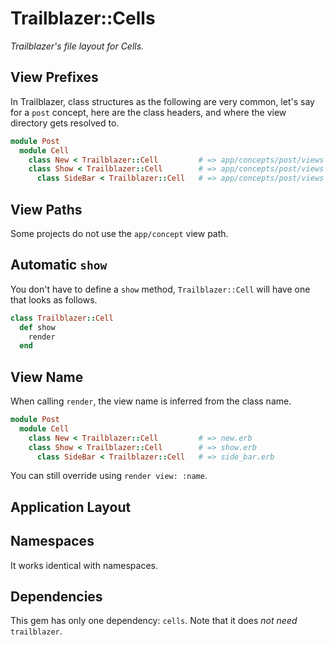 # Trailblazer::Cells

_Trailblazer's file layout for Cells._

## View Prefixes

In Trailblazer, class structures as the following are very common, let's say for a `post` concept, here are the class headers, and where the view directory gets resolved to.

```ruby
module Post
  module Cell
    class New < Trailblazer::Cell         # => app/concepts/post/views
    class Show < Trailblazer::Cell        # => app/concepts/post/views
      class SideBar < Trailblazer::Cell   # => app/concepts/post/views
```

## View Paths

Some projects do not use the `app/concept` view path.


## Automatic `show`

You don't have to define a `show` method, `Trailblazer::Cell` will have one that looks as follows.

```ruby
class Trailblazer::Cell
  def show
    render
  end
```

## View Name

When calling `render`, the view name is inferred from the class name.

```ruby
module Post
  module Cell
    class New < Trailblazer::Cell         # => new.erb
    class Show < Trailblazer::Cell        # => show.erb
      class SideBar < Trailblazer::Cell   # => side_bar.erb
```

You can still override using `render view: :name`.

## Application Layout

## Namespaces

It works identical with namespaces.


## Dependencies

This gem has only one dependency: `cells`. Note that it does *not need* `trailblazer`.
